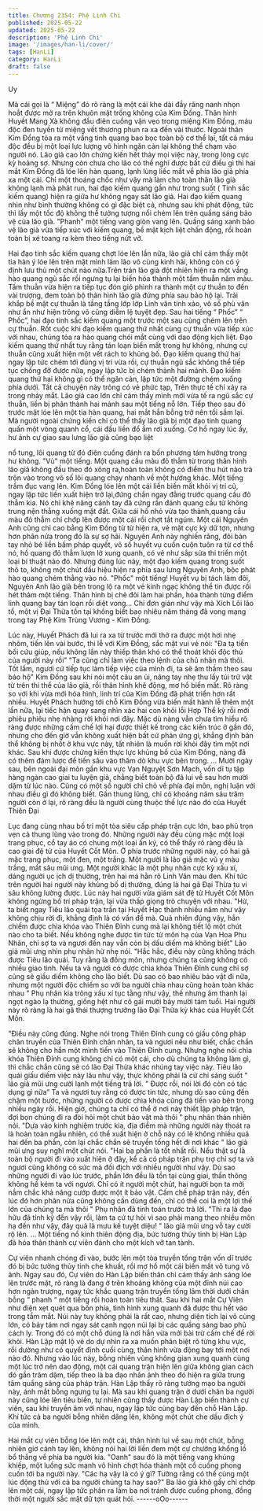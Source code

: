 ```yaml
---
title: Chương 2354: Phệ Linh Chi
published: 2025-05-22
updated: 2025-05-22
description: 'Phệ Linh Chi'
image: '/images/han-li/cover/'
tags: [HanLi]
category: HanLi
draft: false
---
```


Uy

Mà cái gọi là “ Miệng” đó rõ ràng là một cái khe dài đầy răng nanh
nhọn hoắt được mở ra trên khuôn mặt trống không của Kim
Đồng.
Thân hình Huyết Mang Xà không đầu điên cuồng vặn vẹo trong
miệng Kim Đồng, máu độc đen tuyền từ miệng vết thương phun
ra xa đến vài thước.
Ngoài thân Kim Đồng tỏa ra một vầng tinh quang bao bọc toàn bộ
cơ thể lại, tất cả máu độc đều bị một loại lực lượng vô hình ngăn
cản lại không thể chạm vào người nó.
Lão giả cao lớn chứng kiến hết thảy mọi việc này, trong lòng cực
kỳ hoảng sợ.
Nhưng còn chưa cho lão có thể nghĩ được bất cứ điều gì thì hai
mắt Kim Đồng đã lóe lên hàn quang, lạnh lùng liếc mắt về phía
lão giả phía xa một cái. Chỉ một thoáng chốc như vậy mà làm cho
toàn thân lão già không lạnh mà phát run, hai đạo kiếm quang
gần như trong suốt ( Tinh sắc kiếm quang) hiện ra giữa hư không
ngay sát lão giả.
Hai đạo kiếm quang nhìn như bình thường không có gì đặc biệt
cả, nhưng sau khi phát động, tức thì lấy một tốc độ không thể
tưởng tượng nổi chém lên trên quầng sáng bảo vệ của lão già.
"Phanh" một tiếng vang giòn vang lên.
Quầng sáng xanh bảo vệ lão già vừa tiếp xúc với kiếm quang, bề
mặt kịch liệt chấn động, rồi hoàn toàn bị xé toang ra kèm theo
tiếng nứt vỡ.

Hai đạo tinh sắc kiếm quang chợt lóe lên lần nữa, lão giả chỉ cảm
thấy một tia hàn ý lóe lên trên mặt mình làm lão vô cùng kinh hãi,
không còn có ý định lưu thủ một chút nào nữa.Trên trán lão già
đột nhiên hiện ra một vầng hào quang ngũ sắc rồi ngưng tụ lại
biến hóa thành một tấm thuẫn năm màu. Tấm thuẫn vừa hiện ra
tiếp tục đón gió phình ra thành một cự thuẫn to đến vài trượng,
đem toàn bộ thân hình lão già đứng phía sau bảo hộ lại.
Trải khắp bề mặt cự thuẫn là tầng tầng lớp lớp Linh văn tinh xảo,
vô số phù văn như ẩn như hiện trông vô cũng diễm lệ tuyệt đẹp.
Sau hai tiếng “ Phốc” “ Phốc”, hai đạo tinh sắc kiếm quang một
trước một sau cùng chém lên trên cự thuẫn.
Rốt cuộc khi đạo kiếm quang thứ nhất cùng cự thuẫn vừa tiếp xúc
với nhau, chúng tỏa ra hào quang chói mắt cùng với dao động
kịch liệt. Đạo kiếm quang thứ nhất tuy rằng tán loạn biến mất
trong hư không, nhưng cự thuẫn cũng xuất hiện một vết rách to
khủng bố.
Đạo kiếm quang thứ hai ngay lập tức chém tới đúng vị trí vừa rồi,
cự thuẫn ngũ sắc không thể tiếp tục chống đỡ được nữa, ngay
lập tức bị chém thành hai mảnh.
Đạo kiếm quang thứ hai không gì có thể ngăn cản, lập tức một
đường chém xuống phía dưới.
Tất cả chuyện này trông có vẻ phức tạp, Trên thực tế chỉ xảy ra
trong nháy mắt.
Lão giả cao lớn chỉ cảm thấy mình mới vừa tế ra ngũ sắc cự
thuẫn, liền bị phân thành hai mảnh sau một tiếng nỗ lớn. Tiếp
theo sau đó trước mặt lóe lên một tia hàn quang, hai mắt hắn
bỗng trở nên tối sầm lại.
Mà người ngoài chứng kiến chỉ có thể thấy lão giả bị một đạo tinh
quang quấn một vòng quanh cổ, cái đầu liền đổ ầm rơi xuống.
Cơ hồ ngay lúc ấy, hư ảnh cự giao sau lưng lão già cũng bạo liệt

nổ tung, lôi quang từ đó điên cuồng đánh ra bốn phương tám
hướng trong hư không.
"Vù" một tiếng.
Một quang cầu màu đỏ thẫm từ trong thân hình lão giả không đầu
theo đó xông ra,hoàn toàn không có điểm thu hút nào trà trộn vào
trong vô số lôi quang chạy nhanh về một hướng khác.
Một tiếng trầm đục vang lên.
Kim Đồng lóe lên một cái liền biến mất khỏi vị trí cũ, ngay lập tức
liền xuất hiện trở lại,đứng chắn ngay đằng trước quang cầu đỏ
thẫm kia. Nó chỉ khẽ nâng cánh tay đã cứng rắn đánh quang cầu
từ không trung nện thẳng xuống mặt đất.
Giữa cái hố nhỏ vừa tạo thành,quang cầu màu đỏ thẫm chỉ chớp
lên được một cái rồi chợt tắt ngúm. Một cái Nguyên Anh cũng chỉ
cao bằng Kim Đồng từ từ hiện ra, vẻ mặt cực kỳ dữ tợn, nhưng
hơn phân nửa trong đó là sự sợ hãi.
Nguyên Anh này nghiến răng, đôi bàn tay nhỏ bé liền bấm pháp
quyết, vô số huyết vụ cuồn cuộn tuôn ra từ cơ thể nó, hồ quang
đỏ thẫm lượn lờ xung quanh, có vẻ như sắp sửa thi triển một loại
bí thuật nào đó.
Nhưng đúng lúc này, một đạo kiếm quang trong suốt thô to, không
một chút dấu hiệu hiện ra phía sau lưng Nguyên Anh, bộc phát
hào quang chém thẳng vào nó.
"Phốc" một tiếng!
Huyết vụ bị tách làm đôi, Nguyên Anh lão già bên trong lộ ra một
vẻ kinh ngạc không thể tin được rồi hét thảm một tiếng. Thân hình
bị chẻ đôi làm hai phần, hóa thành từng điểm linh quang bay tán
loạn rồi diệt vong...
Chỉ đơn giản như vậy mà Xích Lôi lão tổ, một vị Đại Thừa tồn tại
không biết bao nhiêu năm tháng đã vong mạng trong tay Phệ Kim
Trùng Vương - Kim Đồng.

Lúc này, Huyết Phách đã lui ra xa từ trước mới thở ra được một
hơi nhẹ nhõm, tiến lên vài bước, thi lễ với Kim Đồng, sắc mặt vui
vẻ nói:
"Đa tạ tiền bối cứu giúp, nếu không lần này thiếp thân khó có thể
thoát khỏi độc thủ của người này rồi”
"Ta cũng chỉ làm việc theo lệnh của chủ nhân mà thôi. Tốt lắm,
ngươi cứ tiếp tục làm tiếp việc của mình đi, ta sẽ âm thầm theo
sau bảo hộ" Kim Đồng sau khi nói một câu an ủi, nâng tay nhẹ thu
lấy túi trữ vật từ trên thi thể của lão giả, rồi thân hình khẽ động,
mơ hồ biến mất.
Rõ ràng so với khi vừa mới hóa hình, linh trí của Kim Đồng đã
phát triển hơn rất nhiều.
Huyết Phách hướng tới chỗ Kim Đồng vừa biến mất hành lễ thêm
một lần nữa, lại tiếc hận quay sang nhìn xác hai con khôi lỗi Hợp
Thể kỳ rồi mới phiêu phiêu nhẹ nhàng rời khỏi nơi đây.
Mặc dù nàng vẫn chưa tìm hiểu rõ ràng được những cấm chế lợi
hại được thiết kế trong các kiến trúc ở gần đó, nhưng cho đến giờ
vẫn không xuất hiện bất cứ phản ứng gì, khẳng định bản thể
không bị nhốt ở khu vực này, tất nhiên là muốn rời khỏi đây tìm
một nơi khác.
Sau khi được chứng kiến thực lực khủng bố của Kim Đồng, nàng
đã có thêm đảm lược để tiến sâu vào thăm dò khu vực bên trong.
...
Mười ngày sau, bên ngoài đại môn gần khu vực Vạn Nguyệt Sơn
Mạch, vốn dĩ tụ tập hàng ngàn cao giai tu luyện giả, chẳng biết
toàn bộ đã lui về sau hơn mười dặm từ lúc nào. Cũng có một số
người chỉ chỏ về phía đại môn, nghị luận với nhau điều gì đó
không biết.
Gần thung lũng, chỉ có khoảng năm sáu trăm người còn ở lại, rõ
ràng đều là người cùng thuộc thế lực nào đó của Huyết Thiên Đại

Lục đang cùng nhau bố trí một tòa siêu cấp pháp trận cực lớn,
bao phủ trọn vẹn cả thung lũng vào trong đó.
Những người này đều cùng mặc một loại trang phục, cổ tay áo có
chung một loại ấn ký, có thể thấy rõ ràng đều là cao giai đệ tử của
Huyết Cốt Môn.
Ở phía trước những người này, có hai gã mặc trang phục, một
đen, một trắng.
Một người là lão giả mặc vũ y màu trắng, mắt sâu mũi ưng.
Một người khác là một phụ nhân cực kỳ xấu xí, dáng người ục ịch
dị thường, trên hai má hằn rõ Linh Văn màu đen.
Khí tức trên người hai người này khủng bố dị thường, đúng là hai
gã Đại Thừa tu vi sâu không lường được.
Lúc này hai người vừa giám sát đệ tử Huyết Cốt Môn không
ngừng bố trí pháp trận, lại vừa thấp giọng trò chuyện với nhau.
"Hừ, ta biết ngay Tiêu lão quái tọa trấn tại Huyết Hạc thành nhiều
năm như vậy không chịu rời đi, khẳng định là có vấn đề mà. Quả
nhiên đúng vậy, hắn chiếm được chìa khóa vào Thiên Đỉnh cung
mà lại không tiết lộ một chút nào cho ta biết. Nếu không nghe
được tin tức từ môn hạ của Vạn Hoa Phu Nhân, chỉ sợ ta và
ngươi đến nay vẫn còn bị dấu diếm mà không biết" Lão giả mũi
ưng nhìn phụ nhân hừ nhẹ nói.
"Hắc hắc, điều này cũng không trách được Tiêu lão quái. Tuy
rằng là đồng môn, nhưng chúng ta cũng không có nhiều giao tình.
Nếu ta và ngươi có được chìa khóa Thiên Đỉnh cung chỉ sợ cũng
sẽ giấu diếm không cho lão biết. Dù sao có bao nhiêu bảo vật đi
nữa, nhưng một người độc chiếm so với ba người chia nhau cũng
hoàn toàn khác nhau " Phụ nhân kia trông xấu xí tục tằng như
vậy, thế nhưng âm thanh lại ngọt ngào lạ thường, giống hệt như
cô gái mười bảy mười tám tuổi.
Hai người này rõ ràng là hai gã thái thượng trưởng lão Đại Thừa
kỳ khác của Huyết Cốt Môn.

"Điều này cũng đúng. Nghe nói trong Thiên Đỉnh cung có giấu
công pháp chân truyền của Thiên Đỉnh chân nhân, ta và ngươi
nếu như biết, chắc chắn sẽ không cho hắn một mình tiến vào
Thiên Đỉnh cung. Nhưng nghe nói chìa khóa Thiên Đỉnh cung
không chỉ có một cái, cho dù chúng ta không làm gì, thì chắc chắn
cũng sẽ có lão Đại Thừa khác nhúng tay việc này. Tiêu lão quái
giấu diếm việc này lâu như vậy, thực không phải là cử chỉ sáng
suốt " lão giả mũi ưng cười lạnh một tiếng trả lời.
" Được rồi, nói lời đó còn có tác dụng gì nữa” Ta và ngươi tuy
rằng có được tin tức, nhưng dù sao cũng đến chậm một bước,
những người có được chìa khóa cũng đã tiến vào bên trong nhiều
ngày rồi. Hiện giờ, chúng ta chỉ có thể ở nơi này thiết lập pháp
trận, đợi bọn chúng đi ra đòi hỏi một chút bảo vật mà thôi " phụ
nhân thản nhiên nói.
"Dựa vào kinh nghiệm trước kia, địa điểm mà những người này
thoát ra là hoàn toàn ngẫu nhiên, có thể xuất hiện ở chỗ này có lẽ
không nhiều quá hai đến ba phần, còn lại chắc chắn sẽ truyền
tống hết đi nơi khác " lão giả mũi ưng suy nghĩ một chút nói.
"Hai ba phần là tốt nhất rồi. Nếu thật sự là toàn bộ người đi vào
xuất hiện ở đây, kể cả có pháp trận phụ trợ chỉ sợ ta và ngươi
cũng không có sức mà đối địch với nhiều người như vậy. Dù sao
những người đi vào lúc trước, phần lớn đều là tồn tại cùng giai,
thần thông không hề kém ta với ngươi. Chỉ có ít người một chút,
hai người bọn ta mới nắm chắc khả năng cướp được một ít bảo
vật. Cấm chế pháp trận này, đến lúc đó hơn phân nửa cũng
không cần dùng đến, chỉ có thể coi là một lợi thế lớn của chúng ta
mà thôi " Phụ nhân đã tính toán trước trả lời.
"Thì ra là đạo hữu đã tính kỹ đến vậy rồi, làm ta cứ tự hỏi vì sao
phải mang theo nhiều môn hạ đến như vậy, đây quả là mưu kế
tuyệt diệu! " lão giả mũi ưng vỗ tay cười rộ lên.
...
Một tiếng nổ kinh thiên động địa, bức tường thủy tinh bị Hàn Lập
đã hóa thân thành cự viên đánh cho một kích vỡ tan tành.

Cự viên nhanh chóng đi vào, bước lên một tòa truyền tống trận
vốn dĩ trước đó bị bức tường thủy tinh che khuất, rồi mơ hồ một
cái biến mất vô tung vô ảnh.
Ngay sau đó, Cự viên do Hàn Lập biến thân chỉ cảm thấy ánh
sáng lóe lên trước mặt, rõ ràng là đang ở trên khoảng không của
một đỉnh núi cao hơn ngàn trượng, ngay tức khắc quang trận
truyền tống lâm thời dưới chân bỗng “ phanh “ một tiếng rồi hoàn
toàn tiêu thất.
Sau khi hai mắt Cự Viên như điện xẹt quét qua bốn phía, tình
hình xung quanh đã được thu hết vào trong tầm mắt.
Núi này tuy không phải là rất cao, nhưng diện tích lại vô cùng lớn,
có bảy tám nơi ngay sát cạnh ngọn núi lại bị các quầng sáng bao
phủ cách ly.
Trong đó có một chỗ đúng là nơi hắn vừa mới bài trừ cấm chế để
rời khỏi.
Hàn Lập mặt lộ vẻ do dự nhìn ra xa muốn phân biệt rõ từng khu
vực, rồi dường như có quyết định cuối cùng, thân hình vừa động
bay tới một nơi nào đó.
Nhưng vào lúc này, bỗng nhiên vùng không gian xung quanh
cùng một lúc trở nên dao động, một cái quang trận hiện lên giữa
không gian cách đó gần trăm dặm, tiếp theo là ba đạo nhân ảnh
theo đó hiện ra giữa trung tâm quầng sáng của pháp trận.
Hàn Lập thấy rõ ràng tướng mạo ba người này, ánh mắt bỗng
ngưng tụ lại.
Mà sau khi quang trận ở dưới chân ba người này cũng lóe lên
tiêu biến, tự nhiên cũng thấy được Hàn Lập biến thành cự viên,
sau khi truyền âm với nhau, ngay lập tức cùng bay đến chỗ Hàn
Lập.
Khí tức cả ba người bỗng nhiên dâng lên, không một chút che
dấu địch ý của mình.

Hai mắt cự viên bỗng lóe lên một cái, thân hình lui về sau một
chút, bỗng nhiên giơ cánh tay lên, không nói hai lời liền đem một
cự chưởng khổng lồ bổ thắng về phía ba người kia.
"Oanh" sau đó là một tiếng vang khúng khiếp, một luồng sức
mạnh vô hình chợt hóa thành một cổ cuồng phong cuốn tới ba
người này.
"Các hạ vậy là có ý gì? Tưởng rằng có thể cùng một lúc động thủ
với cả ba người chúng ta hay sao?"
Ba lão giả khô gầy chỉ chớp lên một cái, ngay lập tức phân ra làm
ba nơi tránh được cuồng phong, đồng thời một người sắc mặt dữ
tợn quát hỏi.
------oOo------
